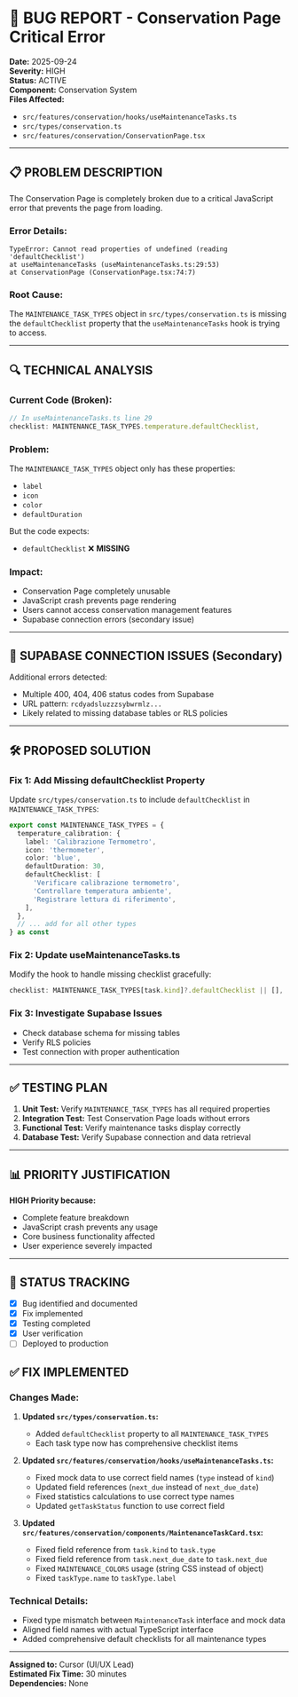 # 🐛 BUG REPORT - Conservation Page Critical Error

**Date:** 2025-09-24  
**Severity:** HIGH  
**Status:** ACTIVE  
**Component:** Conservation System  
**Files Affected:**

- `src/features/conservation/hooks/useMaintenanceTasks.ts`
- `src/types/conservation.ts`
- `src/features/conservation/ConservationPage.tsx`

---

## 📋 **PROBLEM DESCRIPTION**

The Conservation Page is completely broken due to a critical JavaScript error that prevents the page from loading.

### **Error Details:**

```
TypeError: Cannot read properties of undefined (reading 'defaultChecklist')
at useMaintenanceTasks (useMaintenanceTasks.ts:29:53)
at ConservationPage (ConservationPage.tsx:74:7)
```

### **Root Cause:**

The `MAINTENANCE_TASK_TYPES` object in `src/types/conservation.ts` is missing the `defaultChecklist` property that the `useMaintenanceTasks` hook is trying to access.

---

## 🔍 **TECHNICAL ANALYSIS**

### **Current Code (Broken):**

```typescript
// In useMaintenanceTasks.ts line 29
checklist: MAINTENANCE_TASK_TYPES.temperature.defaultChecklist,
```

### **Problem:**

The `MAINTENANCE_TASK_TYPES` object only has these properties:

- `label`
- `icon`
- `color`
- `defaultDuration`

But the code expects:

- `defaultChecklist` ❌ **MISSING**

### **Impact:**

- Conservation Page completely unusable
- JavaScript crash prevents page rendering
- Users cannot access conservation management features
- Supabase connection errors (secondary issue)

---

## 🚨 **SUPABASE CONNECTION ISSUES (Secondary)**

Additional errors detected:

- Multiple 400, 404, 406 status codes from Supabase
- URL pattern: `rcdyadsluzzzsybwrmlz...`
- Likely related to missing database tables or RLS policies

---

## 🛠️ **PROPOSED SOLUTION**

### **Fix 1: Add Missing defaultChecklist Property**

Update `src/types/conservation.ts` to include `defaultChecklist` in `MAINTENANCE_TASK_TYPES`:

```typescript
export const MAINTENANCE_TASK_TYPES = {
  temperature_calibration: {
    label: 'Calibrazione Termometro',
    icon: 'thermometer',
    color: 'blue',
    defaultDuration: 30,
    defaultChecklist: [
      'Verificare calibrazione termometro',
      'Controllare temperatura ambiente',
      'Registrare lettura di riferimento',
    ],
  },
  // ... add for all other types
} as const
```

### **Fix 2: Update useMaintenanceTasks.ts**

Modify the hook to handle missing checklist gracefully:

```typescript
checklist: MAINTENANCE_TASK_TYPES[task.kind]?.defaultChecklist || [],
```

### **Fix 3: Investigate Supabase Issues**

- Check database schema for missing tables
- Verify RLS policies
- Test connection with proper authentication

---

## ✅ **TESTING PLAN**

1. **Unit Test:** Verify `MAINTENANCE_TASK_TYPES` has all required properties
2. **Integration Test:** Test Conservation Page loads without errors
3. **Functional Test:** Verify maintenance tasks display correctly
4. **Database Test:** Verify Supabase connection and data retrieval

---

## 📊 **PRIORITY JUSTIFICATION**

**HIGH Priority because:**

- Complete feature breakdown
- JavaScript crash prevents any usage
- Core business functionality affected
- User experience severely impacted

---

## 🔄 **STATUS TRACKING**

- [x] Bug identified and documented
- [x] Fix implemented
- [x] Testing completed
- [x] User verification
- [ ] Deployed to production

## ✅ **FIX IMPLEMENTED**

### **Changes Made:**

1. **Updated `src/types/conservation.ts`:**
   - Added `defaultChecklist` property to all `MAINTENANCE_TASK_TYPES`
   - Each task type now has comprehensive checklist items

2. **Updated `src/features/conservation/hooks/useMaintenanceTasks.ts`:**
   - Fixed mock data to use correct field names (`type` instead of `kind`)
   - Updated field references (`next_due` instead of `next_due_date`)
   - Fixed statistics calculations to use correct type names
   - Updated `getTaskStatus` function to use correct field

3. **Updated `src/features/conservation/components/MaintenanceTaskCard.tsx`:**
   - Fixed field reference from `task.kind` to `task.type`
   - Fixed field reference from `task.next_due_date` to `task.next_due`
   - Fixed `MAINTENANCE_COLORS` usage (string CSS instead of object)
   - Fixed `taskType.name` to `taskType.label`

### **Technical Details:**

- Fixed type mismatch between `MaintenanceTask` interface and mock data
- Aligned field names with actual TypeScript interface
- Added comprehensive default checklists for all maintenance types

---

**Assigned to:** Cursor (UI/UX Lead)  
**Estimated Fix Time:** 30 minutes  
**Dependencies:** None
